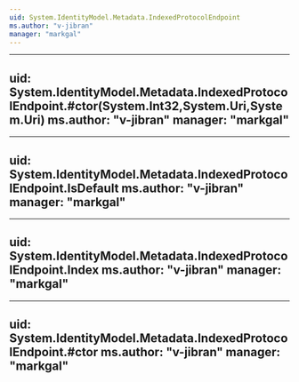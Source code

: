 ```yaml
---
uid: System.IdentityModel.Metadata.IndexedProtocolEndpoint
ms.author: "v-jibran"
manager: "markgal"
---
```


---
uid: System.IdentityModel.Metadata.IndexedProtocolEndpoint.#ctor(System.Int32,System.Uri,System.Uri)
ms.author: "v-jibran"
manager: "markgal"
---

---
uid: System.IdentityModel.Metadata.IndexedProtocolEndpoint.IsDefault
ms.author: "v-jibran"
manager: "markgal"
---

---
uid: System.IdentityModel.Metadata.IndexedProtocolEndpoint.Index
ms.author: "v-jibran"
manager: "markgal"
---

---
uid: System.IdentityModel.Metadata.IndexedProtocolEndpoint.#ctor
ms.author: "v-jibran"
manager: "markgal"
---
